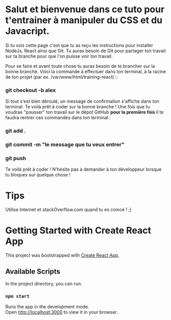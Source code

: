 
# Salut et bienvenue dans ce tuto pour t'entrainer à manipuler du CSS et du Javacript.

Si tu vois cette page c'est que tu as reçu les instructions pour installer NodeJs, React ainsi que Git. Tu auras besoin de Git pour partager ton travail sur ta branche pour que l'on puisse voir ton travail.

Pour se faire et avant toute chose tu auras besoin de te brancher sur la bonne branche. Voici la commande à effectuer dans ton terminal, à la racine de ton projet (par ex. /var/www/html/training-react) ::

### git checkout -b alex

Si tout s'est bien déroulé, un message de confirmation s'affiche dans ton terminal. Te voilà prêt à coder sur la bonne branche ! Une fois que tu voudras "pousser" ton travail sur le dépot GitHub <b>pour la première fois </b>il te faudra rentrer ces commandes dans ton terminal : 


### git add .
### git commit -m "le message que tu veux entrer"
### git push


Te voilà prêt à coder ! N'hésite pas à demander à ton développeur lorsque tu bloques sur quelque chose !

# Tips

Utilise Internet et stackOverflow.com quand tu es coincé ! ;)



# Getting Started with Create React App

This project was bootstrapped with [Create React App](https://github.com/facebook/create-react-app).

## Available Scripts

In the project directory, you can run:

### `npm start`

Runs the app in the development mode.\
Open [http://localhost:3000](http://localhost:3000) to view it in your browser.